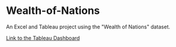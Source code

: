# Wealth-of-Nations

An Excel and Tableau project using the "Wealth of Nations" dataset.

[Link to the Tableau Dashboard](https://public.tableau.com/app/profile/umar.hayat/viz/TheWealthofnations_16910017025110/Dashboard1)
